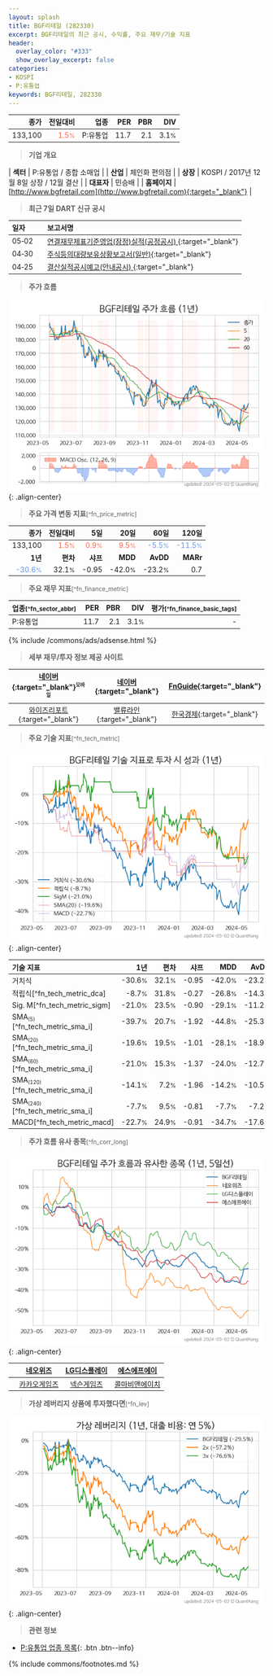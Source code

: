 ```yaml
---
layout: splash
title: BGF리테일 (282330)
excerpt: BGF리테일의 최근 공시, 수익률, 주요 재무/기술 지표
header:
  overlay_color: "#333"
  show_overlay_excerpt: false
categories:
- KOSPI
- P:유통업
keywords: BGF리테일, 282330
---
```


| **종가** | **전일대비** | **업종** | **PER** | **PBR** | **DIV** |
| -------: | -----------: | -------: | ------: | ------: | ------: |
| 133,100 | <span style="color: tomato">1.5<small>%</small></span> | P:유통업 | 11.7 | 2.1 | 3.1<small>%</small> |

<!-- more -->


> **기업 개요**<a id="company"></a>

| <span style="white-space:nowrap;">**섹터**</span> | P:유통업 / 종합 소매업 |
| <span style="white-space:nowrap;">**산업**</span> | 체인화 편의점 |
| <span style="white-space:nowrap;">**상장**</span> | KOSPI / 2017년 12월 8일 상장 / 12월 결산 |
| <span style="white-space:nowrap;">**대표자**</span> | 민승배 |
| <span style="white-space:nowrap;">**홈페이지**</span> | [http://www.bgfretail.com](http://www.bgfretail.com){:target="_blank"} |


> **최근 7일 DART 신규 공시**<a id="dart"></a>

| **일자** |      | **보고서명** |
| :------- | :--- | :----------- |
| 05&#x2011;02 | | [연결재무제표기준영업(잠정)실적(공정공시)              ](https://dart.fss.or.kr/dsaf001/main.do?rcpNo=20240502800360){:target="_blank"} |
| 04&#x2011;30 | | [주식등의대량보유상황보고서(일반)](https://dart.fss.or.kr/dsaf001/main.do?rcpNo=20240430001115){:target="_blank"} |
| 04&#x2011;25 | | [결산실적공시예고(안내공시)              ](https://dart.fss.or.kr/dsaf001/main.do?rcpNo=20240425800653){:target="_blank"} |


> **주가 흐름**<a id="price"></a>

![282330](/stock/images/282330.png){: .align-center}


> **주요 가격 변동 지표**<small>[^fn_price_metric]</small>

| **종가** | **전일대비** | **5일** | **20일** | **60일** | **120일** |
| -------: | -----------: | ------: | -------: | -------: | --------: |
| 133,100 | <span style="color: tomato">1.5<small>%</small></span> | <span style="color: tomato">0.9<small>%</small></span> | <span style="color: tomato">9.5<small>%</small></span> | <span style="color: cornflowerblue">-5.5<small>%</small></span> | <span style="color: cornflowerblue">-11.5<small>%</small></span> |
| **1년** | **편차** | **샤프** | **MDD** | **AvDD** | **MARr** |
| <span style="color: cornflowerblue">-30.6<small>%</small></span> | 32.1<small>%</small> | -0.95 | -42.0<small>%</small> | -23.2<small>%</small> | 0.7 |


> **주요 재무 지표**<small>[^fn_finance_metric]</small>

| **업종**<small>[^fn_sector_abbr]</small> | **PER** | **PBR** | **DIV** | **평가**<small>[^fn_finance_basic_tags]</small> |
| :--------------------------------------- | ------: | ------: | ------: | ----------------------------------------------: |
| P:유통업 | 11.7 | 2.1 | 3.1<small>%</small> | - |



{% include /commons/ads/adsense.html %}

> **세부 재무/투자 정보 제공 사이트**

| [네이버](https://m.stock.naver.com/domestic/stock/282330/finance/summary){:target="_blank"}<sup><small>모바일</small></sup> | [네이버](https://finance.naver.com/item/coinfo.naver?code=282330){:target="_blank"} | [FnGuide](https://comp.fnguide.com/SVO2/ASP/SVD_Invest.asp?gicode=A282330&MenuYn=Y){:target="_blank"} |
| :---: | :---: | :---: |
| [와이즈리포트](https://comp.wisereport.co.kr/company/c1040001.aspx?cmp_cd=282330){:target="_blank"} | [밸류라인](https://www.valueline.co.kr/finance/summary/282330){:target="_blank"} | [한국경제](https://markets.hankyung.com/stock/282330/financial-summary){:target="_blank"} |


> **주요 기술 지표**<small>[^fn_tech_metric]</small>


![282330](/stock/images/282330_tech.png){: .align-center}

| **기술 지표** | **1년** | **편차** | **샤프** | **MDD** | **AvDD** |
| :------------ | ------: | -----------: | -------: | ------: | -------: |
| 거치식 | -30.6<small>%</small> | 32.1<small>%</small> | -0.95 | -42.0<small>%</small> | -23.2<small>%</small> |
| 적립식[^fn_tech_metric_dca] | -8.7<small>%</small> | 31.8<small>%</small> | -0.27 | -26.8<small>%</small> | -14.3<small>%</small> |
| Sig. M[^fn_tech_metric_sigm] | -21.0<small>%</small> | 23.5<small>%</small> | -0.90 | -29.1<small>%</small> | -11.2<small>%</small> |
| SMA<small><sub>(5)</sub></small>[^fn_tech_metric_sma_i] | -39.7<small>%</small> | 20.7<small>%</small> | -1.92 | -44.8<small>%</small> | -25.3<small>%</small> |
| SMA<small><sub>(20)</sub></small>[^fn_tech_metric_sma_i] | -19.6<small>%</small> | 19.5<small>%</small> | -1.01 | -28.1<small>%</small> | -18.9<small>%</small> |
| SMA<small><sub>(60)</sub></small>[^fn_tech_metric_sma_i] | -21.0<small>%</small> | 15.3<small>%</small> | -1.37 | -24.0<small>%</small> | -12.7<small>%</small> |
| SMA<small><sub>(120)</sub></small>[^fn_tech_metric_sma_i] | -14.1<small>%</small> | 7.2<small>%</small> | -1.96 | -14.2<small>%</small> | -10.5<small>%</small> |
| SMA<small><sub>(240)</sub></small>[^fn_tech_metric_sma_i] | -7.7<small>%</small> | 9.5<small>%</small> | -0.81 | -7.7<small>%</small> | -7.2<small>%</small> |
| MACD[^fn_tech_metric_macd] | -22.7<small>%</small> | 24.9<small>%</small> | -0.91 | -34.7<small>%</small> | -17.6<small>%</small> |


> **주가 흐름 유사 종목**<a id="corr"></a><small>[^fn_corr_long]</small>

![282330](/stock/images/282330_corr.png){: .align-center}

|       | [네오위즈](/095660/) | [LG디스플레이](/034220/) | [에스에프에이](/056190/) |
| :---: | :------------------------------------: | :------------------------------------: | :------------------------------------: |
|       | [카카오게임즈](/293490/) | [넥슨게임즈](/225570/) | [콜마비앤에이치](/200130/) |


> **가상 레버리지 상품에 투자했다면**<a id="2x"></a><small>[^fn_lev]</small>

![282330](/stock/images/282330_2x.png){: .align-center}


> **관련 정보**

- [P:유통업 업종 목록](/stats/sector/kospi_업종_유통업_종목/){: .btn .btn--info}

{% include commons/footnotes.md %}